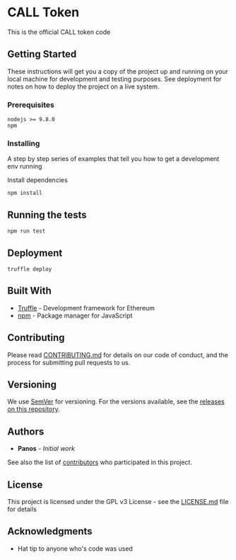 # CALL Token

This is the official CALL token code

## Getting Started

These instructions will get you a copy of the project up and running on your local machine for development and testing purposes. See deployment for notes on how to deploy the project on a live system.

### Prerequisites

```
nodejs >= 9.8.0
npm
```

### Installing

A step by step series of examples that tell you how to get a development env running

Install dependencies

```
npm install
```

## Running the tests

```
npm run test
```

## Deployment

```
truffle deploy 
```

## Built With

* [Truffle](http://truffleframework.com/) - Development framework for Ethereum
* [npm](https://maven.apache.org/) - Package manager for JavaScript

## Contributing

Please read [CONTRIBUTING.md](CONTRIBUTING.md) for details on our code of conduct, and the process for submitting pull requests to us.

## Versioning

We use [SemVer](http://semver.org/) for versioning. For the versions available, see the [releases on this repository](https://github.com/Global-Crypto-Alliance/call-token/releases). 

## Authors

* **Panos** - *Initial work*

See also the list of [contributors](https://github.com/Global-Crypto-Alliance/call-token/graphs/contributors) who participated in this project.

## License

This project is licensed under the GPL v3 License - see the [LICENSE.md](LICENSE.md) file for details

## Acknowledgments

* Hat tip to anyone who's code was used

